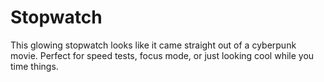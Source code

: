 # Stopwatch
This glowing stopwatch looks like it came straight out of a cyberpunk movie. Perfect for speed tests, focus mode, or just looking cool while you time things.
